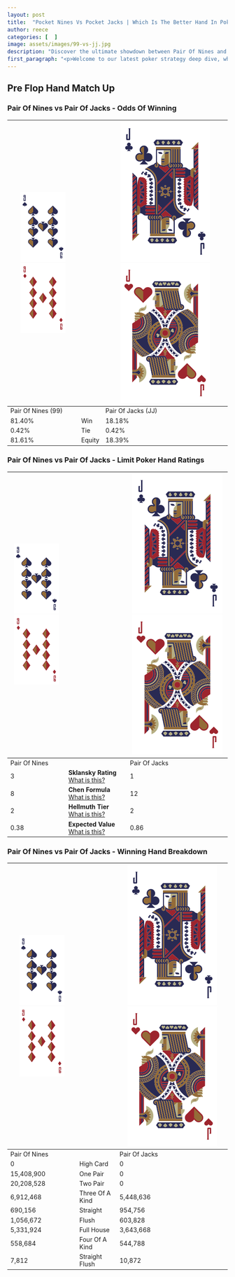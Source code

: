 ```yaml
---
layout: post
title:  "Pocket Nines Vs Pocket Jacks | Which Is The Better Hand In Poker? A Complete Guide"
author: reece
categories: [  ]
image: assets/images/99-vs-jj.jpg
description: "Discover the ultimate showdown between Pair Of Nines and Pair Of Jacks in poker! Uncover the odds, strategies, and scenarios where one hand triumphs over the other. Get ready to up your poker game with this thrilling analysis."
first_paragraph: "<p>Welcome to our latest poker strategy deep dive, where we're pitting two distinct hands against each other in a high-stakes showdown: Pair Of Nines vs Pair Of Jacks.</p><p>In the dynamic world of poker, every decision counts, and knowing which hand holds the upper hand is key to your success at the table.</p><p>In this article, we'll dissect these two hands, explore the scenarios where one dominates the other, and equip you with the knowledge to make strategic choices that can tip the odds in your favor.</p><p>Get ready to unravel the intriguing dynamics of these poker hands and elevate your game to new heights.</p>"
---
```




[comment]: # (sp0)

## Pre Flop Hand Match Up

<div class="table hand-ratings" markdown="1"> 



### Pair Of Nines vs Pair Of Jacks - Odds Of Winning


    
| ![image info](assets/images/hand1/9.png) ![image info](assets/images/hand1/9o.png) |  | ![image info](assets/images/hand2/J.png) ![image info](assets/images/hand2/Jo.png) |
| -------- | -------- | -------- |
| Pair Of Nines (99) |  | Pair Of Jacks (JJ) |
| 81.40% | Win | 18.18% |
| 0.42% | Tie | 0.42% |
| 81.61% | Equity | 18.39% |




[comment]: # (sp1)



### Pair Of Nines vs Pair Of Jacks - Limit Poker Hand Ratings


    
| ![image info](assets/images/hand1/9.png) ![image info](assets/images/hand1/9o.png) |  | ![image info](assets/images/hand2/J.png) ![image info](assets/images/hand2/Jo.png) |
| -------- | -------- | -------- |
| Pair Of Nines |  | Pair Of Jacks |
| 3 | **Sklansky Rating** [What is this?](/sklansky-rating-explained) | 1 |
| 8 | **Chen Formula** [What is this?](/chen-formula-explained) | 12 |
| 2 | **Hellmuth Tier** [What is this?](/Hellmuth-tier-explained) | 2 |
| 0.38 | **Expected Value** [What is this?](/expected-value-explained) | 0.86 |




[comment]: # (sp2)



### Pair Of Nines vs Pair Of Jacks - Winning Hand Breakdown


    
| ![image info](assets/images/hand1/9.png) ![image info](assets/images/hand1/9o.png) |  | ![image info](assets/images/hand2/J.png) ![image info](assets/images/hand2/Jo.png) |
| -------- | -------- | -------- |
| Pair Of Nines |  | Pair Of Jacks |
| 0 | High Card | 0 |
| 15,408,900 | One Pair | 0 |
| 20,208,528 | Two Pair | 0 |
| 6,912,468 | Three Of A Kind | 5,448,636 |
| 690,156 | Straight | 954,756 |
| 1,056,672 | Flush | 603,828 |
| 5,331,924 | Full House | 3,643,668 |
| 558,684 | Four Of A Kind | 544,788 |
| 7,812 | Straight Flush | 10,872 |




[comment]: # (sp3)



</div>

[comment]: # (sp4)



[comment]: # (sp5)

